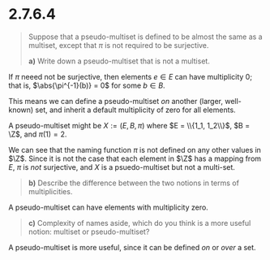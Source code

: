# 2.7.6.4 

> Suppose that a pseudo-multiset is defined to be almost the same as a multiset,
> except that $\pi$ is not required to be surjective.
> 
> **a)**  Write down a pseudo-multiset that is not a multiset.

If $\pi$ neeed not be surjective, then elements $e\in E$ can have multiplicity
0; that is, $\abs{\pi^{-1}(b)} = 0$ for some $b\in B$. 

This means we can define a pseudo-multiset _on_ another (larger, well-known)
set, and inherit a default multiplicity of zero for all elements.

A pseudo-multiset might be $X := (E, B, \pi)$ where $E = \\{1_1, 1_2\\}$, $B =
\Z$, and $\pi(1) = 2$. 

We can see that the naming function $\pi$ is not defined on any other values in
$\Z$. Since it is not the case that each element in $\Z$ has a mapping from
$E$, $\pi$ is _not_ surjective, and $X$ is a psuedo-multiset but not a
multi-set.
 
> **b)** Describe the difference between the two notions in terms of
> multiplicities.

A pseudo-multiset can have elements with multiplicity zero.
 
> **c)** Complexity of names aside, which do you think is a more useful notion:
> multiset or pseudo-multiset?

A pseudo-multiset is more useful, since it can be defined _on_ or _over_ a set.
